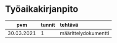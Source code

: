 # Työaikakirjanpito

| pvm | tunnit | tehtävä |
| :----:|:-----| :------------------|
|30.03.2021|1|määrittelydokumentti|
